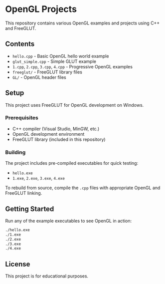 # OpenGL Projects

This repository contains various OpenGL examples and projects using C++ and FreeGLUT.

## Contents

- `hello.cpp` - Basic OpenGL hello world example
- `glut_simple.cpp` - Simple GLUT example
- `1.cpp`, `2.cpp`, `3.cpp`, `4.cpp` - Progressive OpenGL examples
- `freeglut/` - FreeGLUT library files
- `GL/` - OpenGL header files

## Setup

This project uses FreeGLUT for OpenGL development on Windows.

### Prerequisites

- C++ compiler (Visual Studio, MinGW, etc.)
- OpenGL development environment
- FreeGLUT library (included in this repository)

### Building

The project includes pre-compiled executables for quick testing:
- `hello.exe`
- `1.exe`, `2.exe`, `3.exe`, `4.exe`

To rebuild from source, compile the `.cpp` files with appropriate OpenGL and FreeGLUT linking.

## Getting Started

Run any of the example executables to see OpenGL in action:

```bash
./hello.exe
./1.exe
./2.exe
./3.exe
./4.exe
```

## License

This project is for educational purposes.
